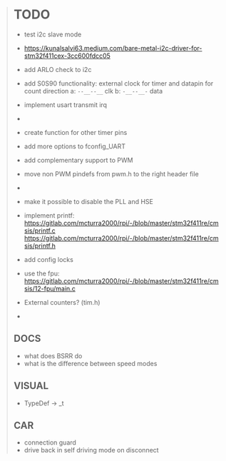 > # TODO
> * test i2c slave mode
> * https://kunalsalvi63.medium.com/bare-metal-i2c-driver-for-stm32f411cex-3cc600fdcc05
> * add ARLO check to i2c
> * add S0S90 functionality: external clock for timer and datapin for count direction
> a: `--__--__` clk
> b: `-__--__-` data
>
> * implement usart transmit irq
> * 
> * create function for other timer pins
> * add more options to fconfig_UART
> * add complementary support to PWM
> * move non PWM pindefs from pwm.h to the right header file
> * 
> * make it possible to disable the PLL and HSE
> * implement printf: https://gitlab.com/mcturra2000/rpi/-/blob/master/stm32f411re/cmsis/printf.c https://gitlab.com/mcturra2000/rpi/-/blob/master/stm32f411re/cmsis/printf.h
> * add config locks
> * use the fpu: https://gitlab.com/mcturra2000/rpi/-/blob/master/stm32f411re/cmsis/12-fpu/main.c
> * External counters? (tim.h)
> * 
> ## DOCS
> * what does BSRR do
> * what is the difference between speed modes
> ## VISUAL
> * TypeDef -> _t
> ## CAR
> * connection guard
> * drive back in self driving mode on disconnect